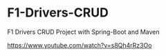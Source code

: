 # F1-Drivers-CRUD
F1 Drivers CRUD Project with Spring-Boot and Maven

https://www.youtube.com/watch?v=s8Qh4rRz3Oo
